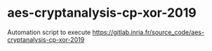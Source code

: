 # aes-cryptanalysis-cp-xor-2019
Automation script to execute https://gitlab.inria.fr/source_code/aes-cryptanalysis-cp-xor-2019
